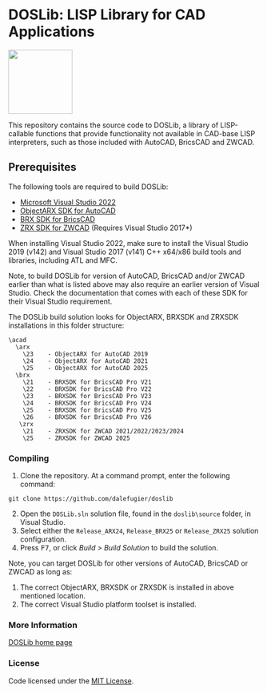 # DOSLib: LISP Library for CAD Applications

<img width="128" height="128" src="https://github.com/dalefugier/DOSLib/raw/master/resources/doslib.png">

This repository contains the source code to DOSLib, a library of LISP-callable functions that provide functionality not available in CAD-base LISP interpreters, such as those included with AutoCAD, BricsCAD and ZWCAD.

## Prerequisites

The following tools are required to build DOSLib:

- [Microsoft Visual Studio 2022](https://visualstudio.microsoft.com/)
- [ObjectARX SDK for AutoCAD](https://www.autodesk.com/developer-network/platform-technologies/autocad/objectarx-license-download)
- [BRX SDK for BricsCAD](https://www.bricsys.com/en-eu/applications/developers/)
- [ZRX SDK for ZWCAD](https://www.zwsoft.com/support/zwcad-devdoc/) (Requires Visual Studio 2017*)

When installing Visual Studio 2022, make sure to install the Visual Studio 2019 (v142) and Visual Studio 2017 (v141) C++ x64/x86 build tools and libraries, including ATL and MFC. 

Note, to build DOSLib for version of AutoCAD, BricsCAD and/or ZWCAD earlier than what is listed above may also require an earlier version of Visual Studio. Check the documentation that comes with each of these SDK for their Visual Studio requirement.

The DOSLib build solution looks for ObjectARX, BRXSDK and ZRXSDK installations in this folder structure:

```
\acad
  \arx
    \23    - ObjectARX for AutoCAD 2019
    \24    - ObjectARX for AutoCAD 2021
    \25    - ObjectARX for AutoCAD 2025
  \brx
    \21    - BRXSDK for BricsCAD Pro V21
    \22    - BRXSDK for BricsCAD Pro V22
    \23    - BRXSDK for BricsCAD Pro V23
    \24    - BRXSDK for BricsCAD Pro V24
    \25    - BRXSDK for BricsCAD Pro V25
    \26    - BRXSDK for BricsCAD Pro V26
   \zrx
    \21    - ZRXSDK for ZWCAD 2021/2022/2023/2024
    \25    - ZRXSDK for ZWCAD 2025
```

### Compiling

1. Clone the repository. At a command prompt, enter the following command:
```
git clone https://github.com/dalefugier/doslib
```
2. Open the `DOSLib.sln` solution file, found in the `doslib\source` folder, in Visual Studio.
3. Select either the `Release_ARX24`, `Release_BRX25` or `Release_ZRX25` solution configuration.
4. Press <kbd>F7</kbd>, or click *Build > Build Solution*  to build the solution.

Note, you can target DOSLib for other versions of AutoCAD, BricsCAD or ZWCAD as long as:

1. The correct ObjectARX, BRXSDK or ZRXSDK is installed in above mentioned location.
2. The correct Visual Studio platform toolset is installed.

### More Information

[DOSLib home page](https://wiki.mcneel.com/doslib/home)

### License
Code licensed under the [MIT License](https://github.com/dalefugier/DOSLib/blob/master/LICENSE).

